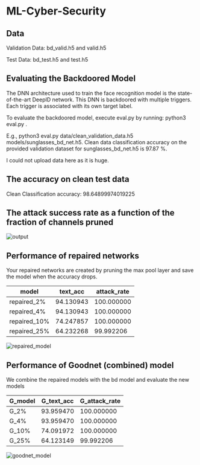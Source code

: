 # ML-Cyber-Security

## Data

Validation Data: bd_valid.h5 and valid.h5

Test Data: bd_test.h5 and test.h5

## Evaluating the Backdoored Model

The DNN architecture used to train the face recognition model is the state-of-the-art DeepID network. This DNN is backdoored with multiple triggers. Each trigger is associated with its own target label.

To evaluate the backdoored model, execute eval.py by running:
python3 eval.py <clean validation data directory> <model directory>.

E.g., python3 eval.py data/clean_validation_data.h5  models/sunglasses_bd_net.h5. Clean data classification accuracy on the provided validation dataset for sunglasses_bd_net.h5 is 97.87 %.

I could not upload data here as it is huge.

## The accuracy on clean test data 

Clean Classification accuracy: 98.64899974019225

## The attack success rate as a function of the fraction of channels pruned

![output](https://github.com/akanksha6/ML-Cyber-Security/assets/26012142/5a995881-40bd-4b52-916a-c3fb8cf6bb12)

## Performance of repaired networks

Your repaired networks are created by pruning the max pool layer and save the model when the accuracy drops.

| model        | text_acc  | attack_rate |
|--------------|-----------|-------------|
| repaired_2%  | 94.130943 | 100.000000  |
| repaired_4%  | 94.130943 | 100.000000  |
| repaired_10% | 74.247857 | 100.000000  |
| repaired_25% | 64.232268 | 99.992206   |

![repaired_model](https://github.com/akanksha6/ML-Cyber-Security/assets/26012142/e909cbd8-16d3-41e1-aeed-7e7e828fee5b)

## Performance of Goodnet (combined) model

We combine the repaired models with the bd model and evaluate the new models

| G_model | G_text_acc | G_attack_rate |
|---------|------------|---------------|
| G_2%    | 93.959470  | 100.000000    |
| G_4%    | 93.959470  | 100.000000    |
| G_10%   | 74.091972  | 100.000000    |
| G_25%   | 64.123149  | 99.992206     |

![goodnet_model](https://github.com/akanksha6/ML-Cyber-Security/assets/26012142/957fcf3c-a1ac-47a2-a3ff-1ad076435ae5)


